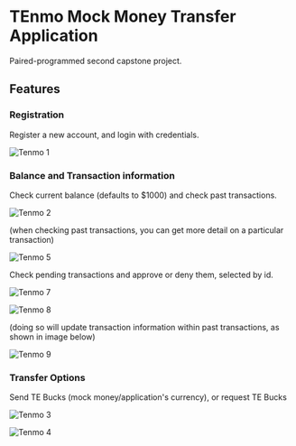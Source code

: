 # TEnmo Mock Money Transfer Application

Paired-programmed second capstone project.

## Features

### Registration

Register a new account, and login with credentials.

![Tenmo 1](https://github.com/user-attachments/assets/7f851167-5fe4-4141-89e3-bddd696814b1)

### Balance and Transaction information

Check current balance (defaults to $1000) and check past transactions.

![Tenmo 2](https://github.com/user-attachments/assets/b5574aa2-ff84-4638-b0fa-bdb1731a27c2)

(when checking past transactions, you can get more detail on a particular transaction)

![Tenmo 5](https://github.com/user-attachments/assets/6e8353a4-7ff3-4d16-8468-9e1bbcde64a5)

Check pending transactions and approve or deny them, selected by id.

![Tenmo 7](https://github.com/user-attachments/assets/cff522d2-552f-4d6c-bbdd-fb561173dd41)

![Tenmo 8](https://github.com/user-attachments/assets/568b8819-509d-4ad0-bab0-c87c50846ba7)

(doing so will update transaction information within past transactions, as shown in image below)

![Tenmo 9](https://github.com/user-attachments/assets/96ade4f9-6797-455f-9c32-02c7da41b107)

### Transfer Options

Send TE Bucks (mock money/application's currency), or request TE Bucks 

![Tenmo 3](https://github.com/user-attachments/assets/04226fd4-00a8-46c3-886f-7f439a21e966)

![Tenmo 4](https://github.com/user-attachments/assets/8c2ebb05-dd95-4920-95c5-f310cb3a206a)
